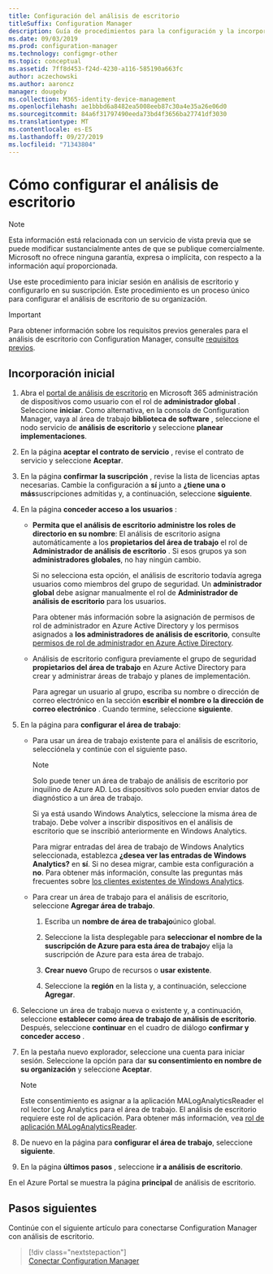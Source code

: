 ```yaml
---
title: Configuración del análisis de escritorio
titleSuffix: Configuration Manager
description: Guía de procedimientos para la configuración y la incorporación de análisis de escritorio.
ms.date: 09/03/2019
ms.prod: configuration-manager
ms.technology: configmgr-other
ms.topic: conceptual
ms.assetid: 7ff8d453-f24d-4230-a116-585190a663fc
author: aczechowski
ms.author: aaroncz
manager: dougeby
ms.collection: M365-identity-device-management
ms.openlocfilehash: ae1bbbd6a8482ea5008eeb87c30a4e35a26e06d0
ms.sourcegitcommit: 84a6f31797490eeda73bd4f3656ba27741df3030
ms.translationtype: MT
ms.contentlocale: es-ES
ms.lasthandoff: 09/27/2019
ms.locfileid: "71343804"
---
```

# <a name="how-to-set-up-desktop-analytics"></a>Cómo configurar el análisis de escritorio

> [!Note]  
> Esta información está relacionada con un servicio de vista previa que se puede modificar sustancialmente antes de que se publique comercialmente. Microsoft no ofrece ninguna garantía, expresa o implícita, con respecto a la información aquí proporcionada.  

Use este procedimiento para iniciar sesión en análisis de escritorio y configurarlo en su suscripción. Este procedimiento es un proceso único para configurar el análisis de escritorio de su organización.  


> [!Important]  
> Para obtener información sobre los requisitos previos generales para el análisis de escritorio con Configuration Manager, consulte [requisitos previos](/sccm/desktop-analytics/overview#prerequisites).  

## <a name="initial-onboarding"></a>Incorporación inicial

1. Abra el [portal de análisis de escritorio](https://aka.ms/desktopanalytics) en Microsoft 365 administración de dispositivos como usuario con el rol de **administrador global** . Seleccione **iniciar**. Como alternativa, en la consola de Configuration Manager, vaya al área de trabajo **biblioteca de software** , seleccione el nodo servicio de **análisis de escritorio** y seleccione **planear implementaciones**.

2. En la página **aceptar el contrato de servicio** , revise el contrato de servicio y seleccione **Aceptar**.  

3. En la página **confirmar la suscripción** , revise la lista de licencias aptas necesarias. Cambie la configuración a **sí** junto a **¿tiene una o más**suscripciones admitidas y, a continuación, seleccione **siguiente**.  

4. En la página **conceder acceso a los usuarios** :

    - **Permita que el análisis de escritorio administre los roles de directorio en su nombre**: El análisis de escritorio asigna automáticamente a los **propietarios del área de trabajo** el rol de **Administrador de análisis de escritorio** . Si esos grupos ya son **administradores globales**, no hay ningún cambio.

        Si no selecciona esta opción, el análisis de escritorio todavía agrega usuarios como miembros del grupo de seguridad. Un **administrador global** debe asignar manualmente el rol de **Administrador de análisis de escritorio** para los usuarios.   

        Para obtener más información sobre la asignación de permisos de rol de administrador en Azure Active Directory y los permisos asignados a **los administradores de análisis de escritorio**, consulte [permisos de rol de administrador en Azure Active Directory](https://docs.microsoft.com/azure/active-directory/users-groups-roles/directory-assign-admin-roles).  

    - Análisis de escritorio configura previamente el grupo de seguridad **propietarios del área de trabajo** en Azure Active Directory para crear y administrar áreas de trabajo y planes de implementación. 

        Para agregar un usuario al grupo, escriba su nombre o dirección de correo electrónico en la sección **escribir el nombre o la dirección de correo electrónico** . Cuando termine, seleccione **siguiente**.

5. En la página para **configurar el área de trabajo**:  

    - Para usar un área de trabajo existente para el análisis de escritorio, selecciónela y continúe con el siguiente paso.  

        > [!Note]  
        > Solo puede tener un área de trabajo de análisis de escritorio por inquilino de Azure AD. Los dispositivos solo pueden enviar datos de diagnóstico a un área de trabajo.  

        Si ya está usando Windows Analytics, seleccione la misma área de trabajo. Debe volver a inscribir dispositivos en el análisis de escritorio que se inscribió anteriormente en Windows Analytics.

        Para migrar entradas del área de trabajo de Windows Analytics seleccionada, establezca **¿desea ver las entradas de Windows Analytics?** en **sí**. Si no desea migrar, cambie esta configuración a **no**. Para obtener más información, consulte las preguntas más frecuentes sobre [los clientes existentes de Windows Analytics](/sccm/desktop-analytics/faq#existing-windows-analytics-customers).

    - Para crear un área de trabajo para el análisis de escritorio, seleccione **Agregar área de trabajo**.  

        1. Escriba un **nombre de área de trabajo**único global.<!--do we have any guidance for this name?-->  

        2. Seleccione la lista desplegable para **seleccionar el nombre de la suscripción de Azure para esta área de trabajo**y elija la suscripción de Azure para esta área de trabajo.  

        3. **Crear nuevo** Grupo de recursos o **usar existente**.

        4. Seleccione la **región** en la lista y, a continuación, seleccione **Agregar**.  

6. Seleccione un área de trabajo nueva o existente y, a continuación, seleccione **establecer como área de trabajo de análisis de escritorio**.  Después, seleccione **continuar** en el cuadro de diálogo **confirmar y conceder acceso** .  

7. En la pestaña nuevo explorador, seleccione una cuenta para iniciar sesión. Seleccione la opción para dar **su consentimiento en nombre de su organización** y seleccione **Aceptar**.  

    > [!Note]  
    > Este consentimiento es asignar a la aplicación MALogAnalyticsReader el rol lector Log Analytics para el área de trabajo. El análisis de escritorio requiere este rol de aplicación. Para obtener más información, vea [rol de aplicación MALogAnalyticsReader](/sccm/desktop-analytics/troubleshooting#bkmk_MALogAnalyticsReader).  

8. De nuevo en la página para **configurar el área de trabajo**, seleccione **siguiente**.  

9. En la página **últimos pasos** , seleccione **ir a análisis de escritorio**.

En el Azure Portal se muestra la página **principal** de análisis de escritorio.


## <a name="next-steps"></a>Pasos siguientes

Continúe con el siguiente artículo para conectarse Configuration Manager con análisis de escritorio.
> [!div class="nextstepaction"]  
> [Conectar Configuration Manager](/sccm/desktop-analytics/connect-configmgr)  
